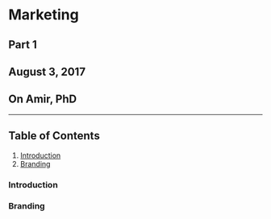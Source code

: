 # Marketing 
## Part 1

## August 3, 2017
## On Amir, PhD

---

## Table of Contents

1. [Introduction](#introduction)
2. [Branding](#branding)

### Introduction

### Branding
